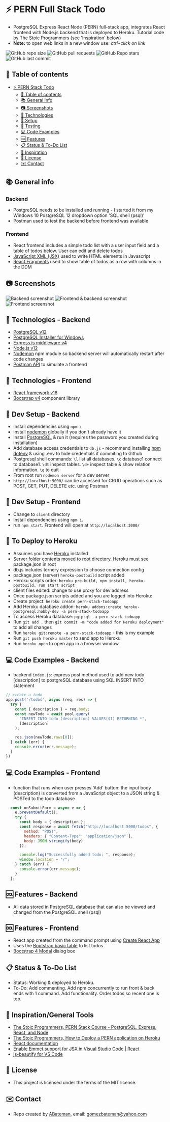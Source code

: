 # :zap: PERN Full Stack Todo

* PostgreSQL Express React Node (PERN) full-stack app, integrates React frontend with Node.js backend that is deployed to Heroku. Tutorial code by The Stoic Programmers (see 'Inspiration' below)
* **Note:** to open web links in a new window use: _ctrl+click on link_

![GitHub repo size](https://img.shields.io/github/repo-size/AndrewJBateman/pern-stack-todo?style=plastic)
![GitHub pull requests](https://img.shields.io/github/issues-pr/AndrewJBateman/pern-stack-todo?style=plastic)
![GitHub Repo stars](https://img.shields.io/github/stars/AndrewJBateman/pern-stack-todo?style=plastic)
![GitHub last commit](https://img.shields.io/github/last-commit/AndrewJBateman/pern-stack-todo?style=plastic)

## :page_facing_up: Table of contents

* [:zap: PERN Stack Todo](#zap-pern-stack-todo)
  * [:page_facing_up: Table of contents](#page_facing_up-table-of-contents)
  * [:books: General info](#books-general-info)
  * [:camera: Screenshots](#camera-screenshots)
  * [:signal_strength: Technologies](#signal_strength-technologies)
  * [:floppy_disk: Setup](#floppy_disk-setup)
  * [:wrench: Testing](#wrench-testing)
  * [:computer: Code Examples](#computer-code-examples)
  * [:cool: Features](#cool-features)
  * [:clipboard: Status & To-Do List](#clipboard-status--to-do-list)
  * [:clap: Inspiration](#clap-inspiration)
  * [:file_folder: License](#file_folder-license)
  * [:envelope: Contact](#envelope-contact)

## :books: General info

### Backend

* PostgreSQL needs to be installed and running - I started it from my Windows 10 PostgreSQL 12 dropdown option 'SQL shell (psql)'
* Postman used to test the backend before frontend was available

### Frontend

* React frontend includes a simple todo list with a user input field and a table of todos below. User can edit and delete todos
* [JavaScript XML (JSX)](https://reactjs.org/docs/introducing-jsx.html) used to write HTML elements in Javascript
* [React Fragments](https://reactjs.org/docs/fragments.html) used to show table of todos as a row with columns in the DDM

## :camera: Screenshots

![Backend screenshot](./img/postgresql.png)
![Frontend & backend screenshot](./img/todos.png)
![Frontend screenshot](./img/edit.png)

## :signal_strength: Technologies - Backend

* [PostgreSQL v12](https://www.postgresql.org/)
* [PostgreSQL Installer for Windows](https://www.postgresqltutorial.com/install-postgresql/)
* [Express.js middleware v4](https://expressjs.com/)
* [Node.js v12](https://nodejs.org/es/)
* [Nodemon](https://www.npmjs.com/package/nodemon) npm module so backend server will automatically restart after code changes
* [Postman API](https://www.postman.com/downloads/) to simulate a frontend

## :signal_strength: Technologies - Frontend

* [React framework v16](https://reactjs.org/)
* [Bootstrap v4](https://getbootstrap.com/) component library

## :floppy_disk: Dev Setup - Backend

* Install dependencies using `npm i`
* Install [nodemon](https://www.npmjs.com/package/nodemon) globally if you don't already have it
* Install [PostgreSQL](https://www.postgresql.org/) & run it (requires the password you created during installation)
* Add database access credentials to `db.js` - recommend installing [npm dotenv](https://www.npmjs.com/package/dotenv) & using .env to hide credentials if commiting to Github
* Postgresql shell commands: `\l` list all databases. `\c` database1 connect to database1. `\dt` inspect tables. `\d+` inspect table & show relation information. `\q` to quit
* From root run `nodemon server` for a dev server
* `http://localhost:5000/` can be accessed for CRUD operations such as POST, GET, PUT, DELETE etc. using Postman

## :floppy_disk: Dev Setup - Frontend

* Change to `client` directory
* Install dependencies using `npm i`.
* run `npm start`. Frontend will open at `http://localhost:3000/`

## :floppy_disk: To Deploy to Heroku

* Assumes you have [Heroku](https://www.heroku.com) installed
* Server folder contents moved to root directory. Heroku must see package.json in root
* db.js includes ternery expression to choose connection config
* package.json (server) `heroku-postbuild` script added
* Heroku scripts order: `heroku pre-build, npm install, heroku-postbuild, run start script`
* client files edited: change to use proxy for dev address
* Once package.json scripts added and you are logged into Heroku:
* Create project: `heroku create pern-stack-todoapp`
* Add Heroku database addon: `heroku addons:create heroku-postgresql:hobby-dev -a pern-stack-todoapp`
* To access Heroku database: `pg:psql -a pern-stack-todoapp`
* Run `git add .` then `git commit -m "code added for Heroku deployment"` to add all changes
* Run `heroku git:remote -a pern-stack-todoapp` - this is my example
* Run `git push heroku master` to send app to Heroku
* Run `heroku open` to open app in a browser window

## :computer: Code Examples - Backend

* backend `index.js`: express post method used to add new todo [description] to postgreSQL database using SQL INSERT INTO statement

```javascript
// create a todo
app.post('/todos', async (req, res) => {
  try {
    const { description } = req.body;
    const newTodo = await pool.query(
      "INSERT INTO todo (description) VALUES($1) RETURNING *",
      [description]
    );

    res.json(newTodo.rows[0]);
  } catch (err) {
    console.error(err.message);
  }
})
```

## :computer: Code Examples - Frontend

* function that runs when user presses 'Add' button: the input body (description) is converted from a JavaScript object to a JSON string & POSTed to the todo database

```javascript
  const onSubmitForm = async e => {
    e.preventDefault();
    try {
      const body = { description };
      const response = await fetch("http://localhost:5000/todos", {
        method: "POST",
        headers: { "Content-Type": "application/json" },
        body: JSON.stringify(body)
      });

      console.log("Successfully added todo: ", response);
      window.location = "/";
    } catch (err) {
      console.error(err.message);
    }
  };
```

## :cool: Features - Backend

* All data stored in PostgreSQL database that can also be viewed and changed from the PostgreSQL shell (psql)

## :cool: Features - Frontend

* React app created from the command prompt using [Create React App](https://reactjs.org/docs/create-a-new-react-app.html)
* Uses the [Bootstrap basic table](https://www.w3schools.com/bootstrap/bootstrap_tables.asp) to list todos
* [Bootstrap 4 Modal](https://www.w3schools.com/bootstrap4/bootstrap_modal.asp) dialog box

## :clipboard: Status & To-Do List

* Status: Working & deployed to Heroku.
* To-Do: Add commenting. Add npm concurrently to run front & back ends with 1 command. Add functionality. Order todos so recent one is top.

## :clap: Inspiration/General Tools

* [The Stoic Programmers, PERN Stack Course - PostgreSQL, Express, React, and Node](https://www.youtube.com/watch?v=ldYcgPKEZC8&t=116s)
* [The Stoic Programmers, How to Deploy a PERN application on Heroku](https://www.youtube.com/watch?v=ZJxUOOND5_A&t=13s)
* [React documentation](https://reactjs.org/docs/getting-started.html)
* [Enable Emmet support for JSX in Visual Studio Code | React](https://medium.com/@eshwaren/enable-emmet-support-for-jsx-in-visual-studio-code-react-f1f5dfe8809c)
* [js-beautify for VS Code](https://marketplace.visualstudio.com/items?itemName=HookyQR.beautify)

## :file_folder: License

* This project is licensed under the terms of the MIT license.

## :envelope: Contact

* Repo created by [ABateman](https://github.com/AndrewJBateman), email: gomezbateman@yahoo.com
